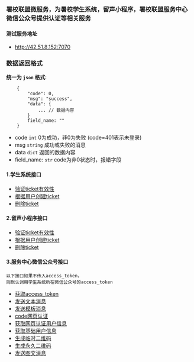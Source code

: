 ### 署校联盟微服务，为暑校学生系统，留声小程序，署校联盟服务中心微信公众号提供认证等相关服务

#### 测试服务地址
- http://42.51.8.152:7070


### 数据返回格式

**统一为 `json` 格式**:
```
    {
        "code": 0,
        "msg": "success",
        "data": {
            ... // 数据内容
        }
        field_name: ""
    }
```
- code `int` 0为成功，非0为失败 (code=401表示未登录)
- msg `string` 成功或失败的消息
- data `dict` 返回的数据内容
- field_name: `str`  code为非0状态时，报错字段


#### 1.学生系统接口
- [验证ticket有效性](docs/stu_system/ticket_authorize.md)
- [根据用户创建ticket](docs/stu_system/create_ticket.md)
- [删除ticket](docs/stu_system/delete_ticket.md)


#### 2.留声小程序接口
- [验证ticket有效性](docs/ugc_system/ticket_authorize.md)
- [根据用户创建ticket](docs/ugc_system/create_ticket.md)
- [删除ticket](docs/ugc_system/delete_ticket.md)


#### 3.服务中心微信公众号接口
```
以下接口如果不传入access_token，
则默认调用学生系统所在微信公众号的access_token
```
- [获取access_token](docs/weixin/get_access_token.md)
- [发送文本消息](docs/weixin/send_text_message.md)
- [发送模板消息](docs/weixin/send_template_message.md)
- [code网页认证](docs/weixin/code_authorize.md)
- [获取网页认证用户信息](docs/weixin/get_web_user_info.md)
- [获取基础用户信息](docs/weixin/get_user_info.md)
- [生成临时二维码](docs/weixin/temporary_qr_code.md)
- [生成永久二维码](docs/weixin/forever_qr_code.md)
- [发送图文消息](docs/weixin/img_content_message.md)
